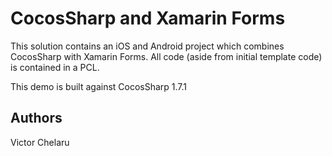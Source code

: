 CocosSharp and Xamarin Forms
================

This solution contains an iOS and Android project which combines CocosSharp with Xamarin Forms. All code (aside from initial template code) is contained in a PCL.

This demo is built against CocosSharp 1.7.1

Authors
-------
Victor Chelaru